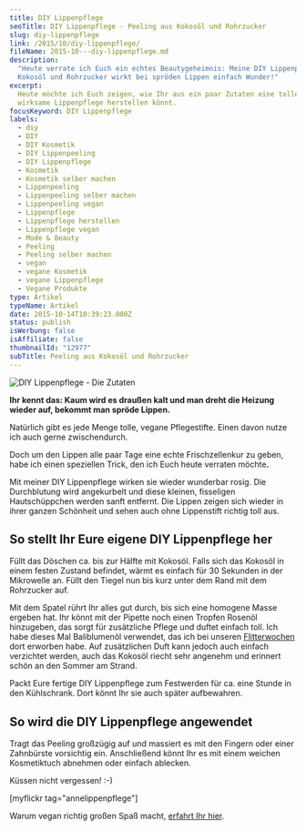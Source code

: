 ```yaml
---
title: DIY Lippenpflege
seoTitle: DIY Lippenpflege - Peeling aus Kokosöl und Rohrzucker
slug: diy-lippenpflege
link: /2015/10/diy-lippenpflege/
fileName: 2015-10---diy-lippenpflege.md
description:
  "Heute verrate ich Euch ein echtes Beautygeheimnis: Meine DIY Lippenpflege aus
  Kokosöl und Rohrzucker wirkt bei spröden Lippen einfach Wunder!"
excerpt:
  Heute möchte ich Euch zeigen, wie Ihr aus ein paar Zutaten eine tolle und sehr
  wirksame Lippenpflege herstellen könnt.
focusKeyword: DIY Lippenpflege
labels:
  - diy
  - DIY
  - DIY Kosmetik
  - DIY Lippenpeeling
  - DIY Lippenpflege
  - Kosmetik
  - Kosmetik selber machen
  - Lippenpeeling
  - Lippenpeeling selber machen
  - Lippenpeeling vegan
  - Lippenpflege
  - Lippenpflege herstellen
  - Lippenpflege vegan
  - Mode & Beauty
  - Peeling
  - Peeling selber machen
  - vegan
  - vegane Kosmetik
  - vegane Lippenpflege
  - Vegane Produkte
type: Artikel
typeName: Artikel
date: 2015-10-14T10:39:23.000Z
status: publish
isWerbung: false
isAffiliate: false
thumbnailId: "12977"
subTitle: Peeling aus Kokosöl und Rohrzucker
---
```


![DIY Lippenpflege - Die Zutaten](http://cardamonchai.com/wp-content/uploads/2015/10/DIY-Lippenpflege-640x640.jpg "DIY Lippenpflege - Die Zutaten")

<strong>Ihr kennt das: Kaum wird es draußen kalt und man dreht die Heizung
wieder auf, bekommt man spröde Lippen. </strong>

Natürlich gibt es jede Menge tolle, vegane Pflegestifte. Einen davon nutze ich
auch gerne zwischendurch.

Doch um den Lippen alle paar Tage eine echte Frischzellenkur zu geben, habe ich
einen speziellen Trick, den ich Euch heute verraten möchte<strong>.</strong>

Mit meiner DIY Lippenpflege wirken sie wieder wunderbar rosig. Die Durchblutung
wird angekurbelt und diese kleinen, fisseligen Hautschüppchen werden sanft
entfernt. Die Lippen zeigen sich wieder in ihrer ganzen Schönheit und sehen auch
ohne Lippenstift richtig toll aus.

## So stellt Ihr Eure eigene DIY Lippenpflege her

Füllt das Döschen ca. bis zur Hälfte mit Kokosöl. Falls sich das Kokosöl in
einem festen Zustand befindet, wärmt es einfach für 30 Sekunden in der
Mikrowelle an. Füllt den Tiegel nun bis kurz unter dem Rand mit dem Rohrzucker
auf.

Mit dem Spatel rührt Ihr alles gut durch, bis sich eine homogene Masse ergeben
hat. Ihr könnt mit der Pipette noch einen Tropfen Rosenöl hinzugeben, das sorgt
für zusätzliche Pflege und duftet einfach toll. Ich habe dieses Mal Baliblumenöl
verwendet, das ich bei unseren
[Flitterwochen](/category/unterwegs/hochzeitsreise/) dort erworben habe. Auf
zusätzlichen Duft kann jedoch auch einfach verzichtet werden, auch das Kokosöl
riecht sehr angenehm und erinnert schön an den Sommer am Strand.

Packt Eure fertige DIY Lippenpflege zum Festwerden für ca. eine Stunde in den
Kühlschrank. Dort könnt Ihr sie auch später aufbewahren.

## So wird die DIY Lippenpflege angewendet

Tragt das Peeling großzügig auf und massiert es mit den Fingern oder einer
Zahnbürste vorsichtig ein. Anschließend könnt Ihr es mit einem weichen
Kosmetiktuch abnehmen oder einfach ablecken.

Küssen nicht vergessen! :-)

[myflickr tag="annelippenpflege"]

Warum vegan richtig großen Spaß macht,
[erfahrt Ihr hier](/2015/09/ich-bleib-dabei-vegan-macht-spass/).

&nbsp;

&nbsp;
